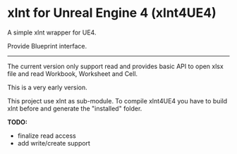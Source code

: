 # xlnt for Unreal Engine 4 (xlnt4UE4)

A simple xlnt wrapper for UE4.

Provide Blueprint interface.

----------------------------------
The current version only support read and provides basic API to open xlsx file and read Workbook, Worksheet and Cell.

This is a very early version.

This project use xlnt as sub-module. To compile xlnt4UE4 you have to build xlnt before and generate the "installed" folder.

**TODO:**
- finalize read access
- add write/create support
